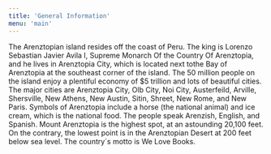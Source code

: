 ```yaml
---
title: 'General Information'
menu: 'main'
---
```


The Arenztopian island resides off the coast of Peru. The king is Lorenzo Sebastian Javier Avila I, Supreme Monarch Of the Country Of Arenztopia, and he lives in Arenztopia City, which is located next tothe Bay of Arenztopia at the southeast corner of the island. The 50 million people on the island enjoy a plentiful economy of $5 trillion and lots of beautiful cities. The major cities are Arenztopia City, Olb City, Noi City, Austerfeild, Arville, Shersville, New Athens, New Austin, Sitin, Shreet, New Rome, and New Paris. Symbols of Arenztopia include a horse (the national animal) and ice cream, which is the national food. The people speak Arenzish, English, and Spanish. Mount Arenztopia is the highest spot, at an astounding 20,100 feet. On the contrary, the lowest point is in the Arenztopian Desert at 200 feet below sea level. The country´s motto is We Love Books. 
 
 
